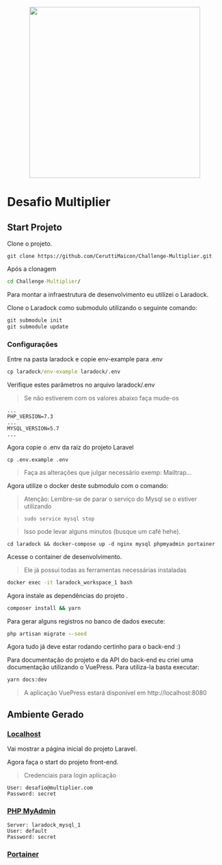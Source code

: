 <p align="center"><a href="https://laravel.com" target="_blank"><img src="https://raw.githubusercontent.com/laravel/art/master/logo-lockup/5%20SVG/2%20CMYK/1%20Full%20Color/laravel-logolockup-cmyk-red.svg" width="400"></a></p>

# Desafio Multiplier

## Start Projeto

Clone o projeto.

```git
git clone https://github.com/CeruttiMaicon/Challenge-Multiplier.git
```

Após a clonagem

```cmd
cd Challenge-Multiplier/
```

Para montar a infraestrutura de desenvolvimento eu utilizei o Laradock.

Clone o Laradock como submodulo utilizando o seguinte comando:

```cmd
git submodule init
git submodule update
```
### Configurações

Entre na pasta laradock e copie env-example para .env

```cmd
cp laradock/env-example laradock/.env
```

Verifique estes parâmetros no arquivo laradock/.env
> Se não estiverem com os valores abaixo faça mude-os
```.env
...
PHP_VERSION=7.3
...
MYSQL_VERSION=5.7
...
```

Agora copie o .env da raiz do projeto Laravel

```
cp .env.example .env
```
> Faça as alterações que julgar necessário exemp: Mailtrap...

Agora utilize o docker deste submodulo com o comando:

> Atenção: Lembre-se de parar o serviço do Mysql se o estiver utilizando 

>`sudo service mysql stop`

> Isso pode levar alguns minutos (busque um café hehe).

```docker-compose
cd laradock && docker-compose up -d nginx mysql phpmyadmin portainer
```

Acesse o container de desenvolvimento.
> Ele já possui todas as ferramentas necessárias instaladas

```cmd
docker exec -it laradock_workspace_1 bash
```

Agora instale as dependências do projeto .
```cmd
composer install && yarn

```

Para gerar alguns registros no banco de dados execute:

```cmd
php artisan migrate --seed
```

Agora tudo já deve estar rodando certinho para o back-end :)

Para documentação do projeto e da API do back-end eu criei uma documentação utilizando o VuePress. Para utiliza-la basta executar:

```cmd
yarn docs:dev
```

> A aplicação VuePress estará disponível em http://localhost:8080

## Ambiente Gerado

### [Localhost](http://localhost)

Vai mostrar a página inicial do projeto Laravel.

Agora faça o start do projeto front-end.

> Credenciais para login aplicação
```
User: desafio@multiplier.com
Password: secret
```

### [PHP MyAdmin](http://localhost:8081)

```
Server: laradock_mysql_1
User: default
Password: secret
```

### [Portainer](http://localhost:9010)
